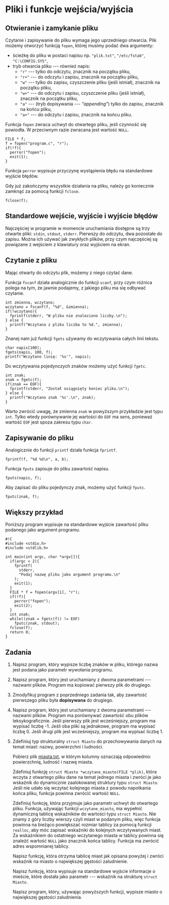 Pliki i funkcje wejścia/wyjścia
=========================

Otwieranie i zamykanie pliku
-------------------------

Czytanie i zapisywanie do pliku
wymaga jego uprzedniego otwarcia.
Plik możemy otworzyć funkcją
`fopen`, której musimy podać dwa argumenty:

  * ścieżkę do pliku w postaci napisu
    np. `"plik.txt"`, `"/etc/fstab"`, `"C:\CONFIG.SYS"`,
  * tryb otwarcia pliku --- również napis:
    * `"r"` --- tylko do odczytu, znacznik na początku pliku,
    * `"r+"` --- do odczytu i zapisu,
      znacznik na początku pliku,
    * `"w"` --- tylko do zapisu,
      czyszczenie pliku (jeśli istniał),
      znacznik na początku pliku,
    * `"w+"` --- do odczytu i zapisu,
      czyszczenie pliku (jeśli istniał),
      znacznik na początku pliku,
    * `"a"` --- (tryb dopisywania ---  _"appending"_)
      tylko do zapisu,
      znacznik na końcu pliku,
    * `"a+"` ---
      do odczytu i zapisu,
      znacznik na końcu pliku.

Funkcja `fopen` zwraca uchwyt do otwartego pliku,
jeśli czynność się powiodła.
W przeciwnym razie zwracana jest wartość `NULL`.

    FILE * f;
    f = fopen("program.c", "r");
    if(!f){
      perror("fopen");
      exit(1);
    }

Funkcja `perror` wypisuje przyczynę wystąpienia błędu
na standardowe wyjście błędów.

Gdy już zakończymy wszystkie działania na pliku,
należy go koniecznie zamknąć za pomocą funkcji `fclose`.

    fclose(f);

Standardowe wejście, wyjście i wyjście błędów
-------------------------
Najczęściej w programie w momencie uruchamiania
dostępne są trzy otwarte pliki:
`stdin`, `stdout`, `stderr`.
Pierwszy do odczytu, dwa pozostałe do zapisu.
Można ich używać jak zwykłych plików,
przy czym najczęściej są powiązane
z wejściem z klawiatury
oraz wyjściem na ekran.

Czytanie z pliku
-------------------------
Mając otwarty do odczytu plik,
możemy z niego czytać dane.

Funkcja `fscanf` działa analogicznie
do funkcji `scanf`, przy czym różnica
polega na tym, że jawnie podajemy,
z jakiego pliku ma się odbywać czytanie.

    int zmienna, wczytano;
    wczytano = fscanf(f, "%d", &zmienna);
    if(!wczytano){
      fprintf(stderr, "W pliku nie znaleziono liczby.\n");
    } else {
      printf("Wczytana z pliku liczba to %d.", zmienna);
    }

Znanej nam już funkcji `fgets` używamy
do wczytywania całych linii tekstu.

    char napis[100];
    fgets(napis, 100, f);
    printf("Wczytano linię: '%s'", napis);

Do wczytywania pojedynczych znaków
możemy użyć funkcji `fgetc`.

    int znak;
    znak = fgetc(f);
    if(znak == EOF){
      fprintf(stderr, "Został osiągnięty koniec pliku.\n");
    } else {
      printf("Wczytano znak '%c'.\n", znak);
    }

Warto zwrócić uwagę, że zmienna `znak` w powyższym
przykładzie jest typu `int`.
Tylko wtedy porównywanie jej wartości do `EOF` ma sens,
ponieważ wartość `EOF` jest spoza zakresu typu `char`.

Zapisywanie do pliku
-------------------------

Analogicznie do funkcji `printf`
działa funkcja `fprintf`.

    fprintf(f, "%d %d\n", a, b);

Funkcja `fputs` zapisuje do pliku
zawartość napisu.

    fputs(napis, f);

Aby zapisać do pliku pojedynczy znak,
możemy użyć funkcji `fputc`.

    fputc(znak, f);

Większy przykład
-------------------------
Poniższy program wypisuje na standardowe
wyjście zawartość pliku podanego
jako argument programu.

    #!C
    #include <stdio.h>
    #include <stdlib.h>

    int main(int argc, char *argv[]){
      if(argc < 2){
        fprintf(
          stderr,
          "Podaj nazwę pliku jako argument programu.\n"
        );
        exit(1);
      }
      FILE * f = fopen(argv[1], "r");
      if(!f){
        perror("fopen");
        exit(2);
      }
      int znak;
      while((znak = fgetc(f)) != EOF)
        fputc(znak, stdout);
      fclose(f);
      return 0;
    }

Zadania
-------------------------

1.  Napisz program, który wypisze
    liczbę znaków w pliku,
    którego nazwa jest podana jako
    parametr wywołania programu.

2.  Napisz program, który jest uruchamiany
    z dwoma parametrami --- nazwami plików.
    Program ma kopiować pierwszy plik do drugiego.

3.  Zmodyfikuj program z poprzedniego zadania tak,
    aby zawartość pierwszego pliku
    była **dopisywana** do drugiego.

4.  Napisz program, który jest uruchamiany
    z dwoma parametrami --- nazwami plików.
    Program ma porównywać zawartość
    obu plików leksykograficznie.
    Jeśli pierwszy plik jest wcześniejszy,
    program ma wypisać liczbę -1.
    Jeśli oba pliki są jednakowe,
    program ma wypisać liczbę 0.
    Jeśli drugi plik jest wcześniejszy,
    program ma wypisać liczbę 1.

5.  Zdefiniuj typ strukturalny `struct Miasto`
    do przechowywania danych na temat miast:
    nazwy, powierzchni i ludności.

    Pobierz plik [miasta.txt](../res/miasta.txt),
    w którym kolumny oznaczają odpowiednio:
    powierzchnię, ludność i nazwę miasta.

    Zdefiniuj funkcję `struct Miasto *wczytane_miasto(FILE *plik)`,
    która wczyta z otwartego pliku
    dane na temat jednego miasta
    i zwróci je jako wskaźnik do dynamicznie
    zaalokowanej struktury typu `struct Miasto`.
    Jeśli nie udało się wczytać kolejnego miasta
    z powodu napotkania końca pliku,
    funkcja powinna zwrócić wartość `NULL`.

    Zdefiniuj funkcję, która przyjmuje
    jako parametr uchwyt do otwartego pliku.
    Funkcja, używając funkcji
    `wczytane_miasto`, ma wypełnić dynamiczną
    tablicę wskaźników do wartości typu `struct Miasto`.
    Nie znamy z góry liczby wierszy czyli miast
    w podanym pliku, więc funkcja powinna
    na bieżąco powiększać rozmiar tablicy za pomocą
    funkcji `realloc`, aby móc zapisać
    wskaźniki do kolejnych wczytywanych miast.
    Za wskaźnikiem do ostatniego wczytanego
    miasta w tablicy powinna się znaleźć
    wartość `NULL` jako znacznik końca tablicy.
    Funkcja ma zwrócić adres wspomnianej tablicy.

    Napisz funkcję, która otrzyma tablicę miast jak
    opisana powyżej i zwróci wskaźnik
    na miasto o największej gęstości zaludnienie.

    Napisz funkcję, która wypisuje na standardowe wyjście
    informacje o mieście, które dostała jako parametr
    --- wskaźnik na strukturę `struct Miasto`.

    Napisz program, który, używając powyższych funkcji,
    wypisze miasto o największej gęstości zaludnienia.
